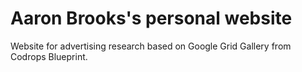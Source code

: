 Aaron Brooks's personal website
=========

Website for advertising research based on Google Grid Gallery from Codrops Blueprint.
